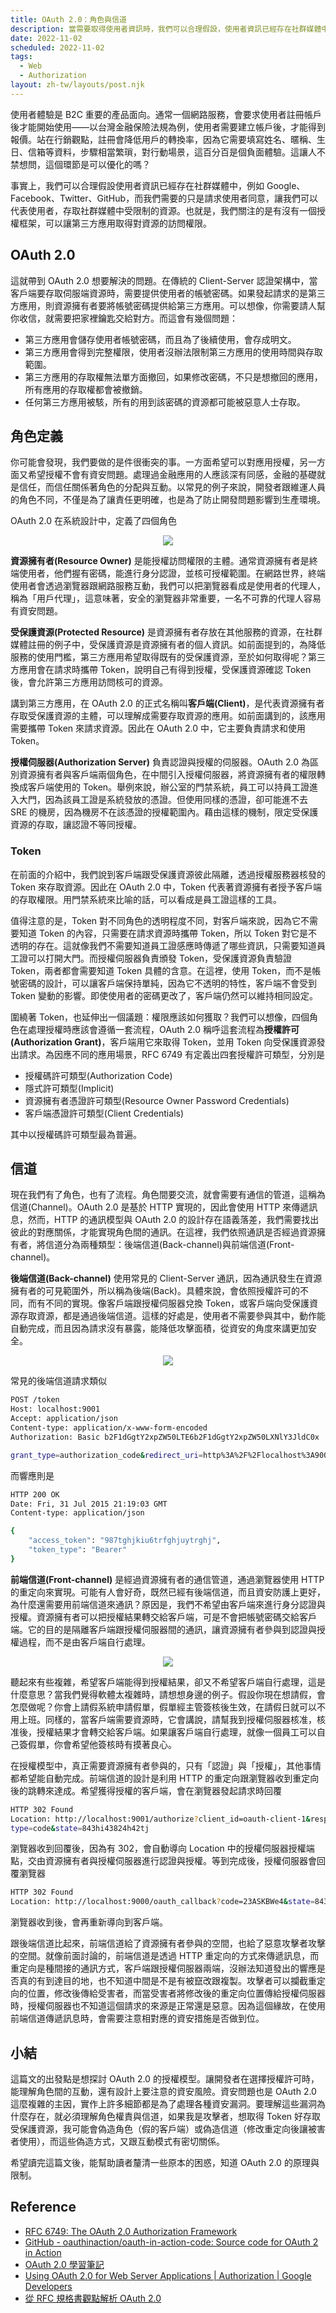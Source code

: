 ```yaml
---
title: OAuth 2.0：角色與信道
description: 當需要取得使用者資訊時，我們可以合理假設，使用者資訊已經存在社群媒體中，例如 Google、Facebook、Twitter、GitHub，而我們需要的只是請求使用者同意，讓我們可以代表使用者，存取社群媒體中受限制的資源。也就是，我們關注的是有沒有一個授權框架，可以讓第三方應用取得對資源的訪問權限。這篇文的出發點是想探討 OAuth 2.0 的授權模型。讓開發者在選擇授權許可時，能理解角色間的互動，還有設計上要注意的資安風險。…
date: 2022-11-02
scheduled: 2022-11-02
tags:
  - Web
  - Authorization
layout: zh-tw/layouts/post.njk
---
```


使用者體驗是 B2C 重要的產品面向。通常一個網路服務，會要求使用者註冊帳戶後才能開始使用——以台灣金融保險法規為例，使用者需要建立帳戶後，才能得到報價。站在行銷觀點，註冊會降低用戶的轉換率，因為它需要填寫姓名、暱稱、生日、信箱等資料，步驟相當繁瑣，對行動場景，這百分百是個負面體驗。這讓人不禁想問，這個環節是可以優化的嗎？

事實上，我們可以合理假設使用者資訊已經存在社群媒體中，例如 Google、Facebook、Twitter、GitHub，而我們需要的只是請求使用者同意，讓我們可以代表使用者，存取社群媒體中受限制的資源。也就是，我們關注的是有沒有一個授權框架，可以讓第三方應用取得對資源的訪問權限。

## OAuth 2.0

這就帶到 OAuth 2.0 想要解決的問題。在傳統的 Client-Server 認證架構中，當客戶端要存取伺服端資源時，需要提供使用者的帳號密碼。如果發起請求的是第三方應用，則資源擁有者要將帳號密碼提供給第三方應用。可以想像，你需要請人幫你收信，就需要把家裡鑰匙交給對方。而這會有幾個問題：

* 第三方應用會儲存使用者帳號密碼，而且為了後續使用，會存成明文。
* 第三方應用會得到完整權限，使用者沒辦法限制第三方應用的使用時間與存取範圍。
* 第三方應用的存取權無法單方面撤回，如果修改密碼，不只是想撤回的應用，所有應用的存取權都會被撤銷。
* 任何第三方應用被駭，所有的用到該密碼的資源都可能被惡意人士存取。

## 角色定義

你可能會發現，我們要做的是件很衝突的事。一方面希望可以對應用授權，另一方面又希望授權不會有資安問題。處理過金融應用的人應該深有同感，金融的基礎就是信任，而信任關係著角色的分配與互動。以常見的例子來說，開發者跟維運人員的角色不同，不僅是為了讓責任更明確，也是為了防止開發問題影響到生產環境。

OAuth 2.0 在系統設計中，定義了四個角色

<p align="center">
  <img src="/img/posts/2022/oauth-2-0-roles-and-channels/oauth-1.png" />
</p>

**資源擁有者(Resource Owner)** 是能授權訪問權限的主體。通常資源擁有者是終端使用者，他們握有密碼，能進行身分認證，並核可授權範圍。在網路世界，終端使用者會透過瀏覽器跟網路服務互動，我們可以把瀏覽器看成是使用者的代理人，稱為「用戶代理」，這意味著，安全的瀏覽器非常重要，一名不可靠的代理人容易有資安問題。

**受保護資源(Protected Resource)** 是資源擁有者存放在其他服務的資源，在社群媒體註冊的例子中，受保護資源是資源擁有者的個人資訊。如前面提到的，為降低服務的使用門檻，第三方應用希望取得既有的受保護資源，至於如何取得呢？第三方應用會在請求時攜帶 Token，說明自己有得到授權，受保護資源確認 Token 後，會允許第三方應用訪問核可的資源。

講到第三方應用，在 OAuth 2.0 的正式名稱叫**客戶端(Client)**，是代表資源擁有者存取受保護資源的主體，可以理解成需要存取資源的應用。如前面講到的，該應用需要攜帶 Token 來請求資源。因此在 OAuth 2.0 中，它主要負責請求和使用 Token。

**授權伺服器(Authorization Server)** 負責認證與授權的伺服器。OAuth 2.0 為區別資源擁有者與客戶端兩個角色，在中間引入授權伺服器，將資源擁有者的權限轉換成客戶端使用的 Token。舉例來說，辦公室的門禁系統，員工可以持員工證進入大門，因為該員工證是系統發放的憑證。但使用同樣的憑證，卻可能進不去 SRE 的機房，因為機房不在該憑證的授權範圍內。藉由這樣的機制，限定受保護資源的存取，讓認證不等同授權。

### Token

在前面的介紹中，我們說到客戶端跟受保護資源彼此隔離，透過授權服務器核發的 Token 來存取資源。因此在 OAuth 2.0 中，Token 代表著資源擁有者授予客戶端的存取權限。用門禁系統來比喻的話，可以看成是員工證這樣的工具。

值得注意的是，Token 對不同角色的透明程度不同，對客戶端來說，因為它不需要知道 Token 的內容，只需要在請求資源時攜帶 Token，所以 Token 對它是不透明的存在。這就像我們不需要知道員工證感應時傳遞了哪些資訊，只需要知道員工證可以打開大門。而授權伺服器負責頒發 Token，受保護資源負責驗證 Token，兩者都會需要知道 Token 具體的含意。在這裡，使用 Token，而不是帳號密碼的設計，可以讓客戶端保持單純，因為它不透明的特性，客戶端不會受到 Token 變動的影響。即使使用者的密碼更改了，客戶端仍然可以維持相同設定。

圍繞著 Token，也延伸出一個議題：權限應該如何獲取？我們可以想像，四個角色在處理授權時應該會遵循一套流程，OAuth 2.0 稱呼這套流程為**授權許可(Authorization Grant)**，客戶端用它來取得 Token，並用 Token 向受保護資源發出請求。為因應不同的應用場景，RFC 6749 有定義出四套授權許可類型，分別是

* 授權碼許可類型(Authorization Code)
* 隱式許可類型(Implicit)
* 資源擁有者憑證許可類型(Resource Owner Password Credentials)
* 客戶端憑證許可類型(Client Credentials)

其中以授權碼許可類型最為普遍。

## 信道

現在我們有了角色，也有了流程。角色間要交流，就會需要有通信的管道，這稱為信道(Channel)。OAuth 2.0 是基於 HTTP 實現的，因此會使用 HTTP 來傳遞訊息，然而，HTTP 的通訊模型與 OAuth 2.0 的設計存在語義落差，我們需要找出彼此的對應關係，才能實現角色間的通訊。在這裡，我們依照通訊是否經過資源擁有者，將信道分為兩種類型：後端信道(Back-channel)與前端信道(Front-channel)。

**後端信道(Back-channel)** 使用常見的 Client-Server 通訊，因為通訊發生在資源擁有者的可見範圍外，所以稱為後端(Back)。具體來說，會依照授權許可的不同，而有不同的實現。像客戶端跟授權伺服器兌換 Token，或客戶端向受保護資源存取資源，都是通過後端信道。這樣的好處是，使用者不需要參與其中，動作能自動完成，而且因為請求沒有暴露，能降低攻擊面積，從資安的角度來講更加安全。

<p align="center">
  <img src="/img/posts/2022/oauth-2-0-roles-and-channels/oauth-2.png" />
</p>

常見的後端信道請求類似

```bash
POST /token
Host: localhost:9001
Accept: application/json
Content-type: application/x-www-form-encoded
Authorization: Basic b2F1dGgtY2xpZW50LTE6b2F1dGgtY2xpZW50LXNlY3JldC0x

grant_type=authorization_code&redirect_uri=http%3A%2F%2Flocalhost%3A9000%2Fcallback&code=8V1pr0rJ
```

而響應則是

```bash
HTTP 200 OK
Date: Fri, 31 Jul 2015 21:19:03 GMT
Content-type: application/json

{
    "access_token": "987tghjkiu6trfghjuytrghj",
    "token_type": "Bearer"
}
```

**前端信道(Front-channel)** 是經過資源擁有者的通信管道，通過瀏覽器使用 HTTP 的重定向來實現。可能有人會好奇，既然已經有後端信道，而且資安防護上更好，為什麼還需要用前端信道來通訊？原因是，我們不希望由客戶端來進行身分認證與授權。資源擁有者可以把授權結果轉交給客戶端，可是不會把帳號密碼交給客戶端。它的目的是隔離客戶端跟授權伺服器間的通訊，讓資源擁有者參與到認證與授權過程，而不是由客戶端自行處理。

<p align="center">
  <img src="/img/posts/2022/oauth-2-0-roles-and-channels/oauth-3.png" />
</p>

聽起來有些複雜，希望客戶端能得到授權結果，卻又不希望客戶端自行處理，這是什麼意思？當我們覺得軟體太複雜時，請想想身邊的例子。假設你現在想請假，會怎麼做呢？你會上請假系統申請假單，假單經主管簽核後生效，在請假日就可以不用上班。同樣的，當客戶端需要資源時，它會講說，請幫我到授權伺服器核准，核准後，授權結果才會轉交給客戶端。如果讓客戶端自行處理，就像一個員工可以自己簽假單，你會希望他簽核時有摸著良心。

在授權模型中，真正需要資源擁有者參與的，只有「認證」與「授權」，其他事情都希望能自動完成。前端信道的設計是利用 HTTP 的重定向跟瀏覽器收到重定向後的跳轉來達成。希望獲得授權的客戶端，會在瀏覽器發起請求時回覆

```bash
HTTP 302 Found
Location: http://localhost:9001/authorize?client_id=oauth-client-1&response_
type=code&state=843hi43824h42tj
```

瀏覽器收到回覆後，因為有 302，會自動導向 Location 中的授權伺服器授權端點，交由資源擁有者與授權伺服器進行認證與授權。等到完成後，授權伺服器會回覆瀏覽器

```bash
HTTP 302 Found
Location: http://localhost:9000/oauth_callback?code=23ASKBWe4&state=843hi438
```

瀏覽器收到後，會再重新導向到客戶端。

跟後端信道比起來，前端信道給了資源擁有者參與的空間，也給了惡意攻擊者攻擊的空間。就像前面討論的，前端信道是透過 HTTP 重定向的方式來傳遞訊息，而重定向是種間接的通訊方式，客戶端跟授權伺服器兩端，沒辦法知道發出的響應是否真的有到達目的地，也不知道中間是不是有被竄改跟複製。攻擊者可以攔截重定向的位置，修改後傳給受害者，而當受害者將修改後的重定向位置傳給授權伺服器時，授權伺服器也不知道這個請求的來源是正常還是惡意。因為這個緣故，在使用前端信道傳遞訊息時，會需要注意相對應的資安措施是否做到位。

## 小結

這篇文的出發點是想探討 OAuth 2.0 的授權模型。讓開發者在選擇授權許可時，能理解角色間的互動，還有設計上要注意的資安風險。資安問題也是 OAuth 2.0 這麼複雜的主因，實作上許多細節都是為了處理各種資安漏洞。要理解這些漏洞為什麼存在，就必須理解角色權責與信道，如果我是攻擊者，想取得 Token 好存取受保護資源，我可能會偽造角色（假的客戶端）或偽造信道（修改重定向後讓被害者使用），而這些偽造方式，又跟互動模式有密切關係。

希望讀完這篇文後，能幫助讀者釐清一些原本的困惑，知道 OAuth 2.0 的原理與限制。

## Reference

- [RFC 6749: The OAuth 2.0 Authorization Framework](https://www.rfc-editor.org/rfc/rfc6749)
- [GitHub - oauthinaction/oauth-in-action-code: Source code for OAuth 2 in Action](https://github.com/oauthinaction/oauth-in-action-code/)
- [OAuth 2.0 學習筆記](https://l3ouu4n9.github.io/post/learningnotes/2021-05-27-oauth-notes/)
- [Using OAuth 2.0 for Web Server Applications | Authorization | Google Developers](https://developers.google.com/identity/protocols/oauth2/web-server#httprest)
- [從 RFC 規格書觀點解析 OAuth 2.0](https://xiang753017.gitbook.io/zixiang-blog/security/cong-rfc-gui-ge-shu-guan-dian-jie-xi-oauth-2.0)
